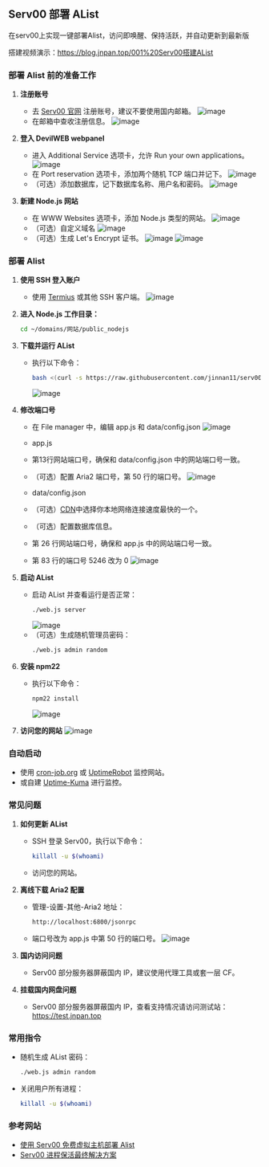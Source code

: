 ## Serv00 部署 AList

在serv00上实现一键部署Alist，访问即唤醒、保持活跃，并自动更新到最新版

搭建视频演示：https://blog.jnpan.top/001%20Serv00搭建AList

### 部署 Alist 前的准备工作

1. **注册账号**
   - 去 [Serv00 官网](https://www.serv00.com/) 注册账号，建议不要使用国内邮箱。
      ![image](https://github.com/user-attachments/assets/dc24b285-c7e9-44a2-9588-b656725c8c5e)
   - 在邮箱中查收注册信息。
      ![image](https://github.com/user-attachments/assets/030819cc-075a-4db8-bfd0-1748f5ef995f)

2. **登入 DevilWEB webpanel**
   - 进入 Additional Service 选项卡，允许 Run your own applications。
      ![image](https://github.com/user-attachments/assets/6472ea16-6ce5-469f-a67a-4879f637cffa)
   - 在 Port reservation 选项卡，添加两个随机 TCP 端口并记下。
      ![image](https://github.com/user-attachments/assets/81358b39-ddc7-4936-9268-c5e974bda2cd)
   - （可选）添加数据库，记下数据库名称、用户名和密码。
      ![image](https://github.com/user-attachments/assets/942a5588-3bef-4d53-b85e-cfd7fcf569e6)

3. **新建 Node.js 网站**
   - 在 WWW Websites 选项卡，添加 Node.js 类型的网站。
      ![image](https://github.com/user-attachments/assets/8fddad90-bba6-4253-803e-824f95151469)
   - （可选）自定义域名
      ![image](https://github.com/user-attachments/assets/060e7fef-e303-45bd-bf15-3bab20796ffa)
   - （可选）生成 Let's Encrypt 证书。
      ![image](https://github.com/user-attachments/assets/64db4859-67af-4501-9a62-ac1ee7fa0e15)
      ![image](https://github.com/user-attachments/assets/2bebed09-8dd2-4c5d-939c-ad6eded6dead)

### 部署 Alist

1. **使用 SSH 登入账户**
   - 使用 [Termius](https://termius.com/) 或其他 SSH 客户端。
      ![image](https://github.com/user-attachments/assets/6eb1fed0-ba38-417d-baf9-eb45defb9483)
     
2. **进入 Node.js 工作目录：**
     ```bash
     cd ~/domains/网站/public_nodejs
     ```

3. **下载并运行 AList**
   - 执行以下命令：
     ```bash
     bash <(curl -s https://raw.githubusercontent.com/jinnan11/serv00-alist/main/install_alist.sh)
     ```
      ![image](https://github.com/user-attachments/assets/8055b6f4-62eb-40d1-9ad1-e4458840a7e6)

4. **修改端口号**
   - 在 File manager 中，编辑 app.js 和 data/config.json
      ![image](https://github.com/user-attachments/assets/026aaa3d-d8db-4ebf-a422-45d3c74d02f7)
     
   - app.js
   - 第13行网站端口号，确保和 data/config.json 中的网站端口号一致。
   - （可选）配置 Aria2 端口号，第 50 行的端口号。
      ![image](https://github.com/user-attachments/assets/3ce529cb-5880-494d-895d-b875e7256f03)
     
   - data/config.json
   - （可选）[CDN](https://alist.nn.ci/zh/config/configuration.html#cdn)中选择你本地网络连接速度最快的一个。
   - （可选）配置数据库信息。
   - 第 26 行网站端口号，确保和 app.js 中的网站端口号一致。
   - 第 83 行的端口号 5246 改为 0
      ![image](https://github.com/user-attachments/assets/e736d97d-05e6-4c49-9fd7-afb8a201efe7)

5. **启动 AList**
   - 启动 AList 并查看运行是否正常：
     ```bash
     ./web.js server
     ```
      ![image](https://github.com/user-attachments/assets/be741399-fcf8-4e2b-9d44-397c1927b125)
   - （可选）生成随机管理员密码：
     ```bash
     ./web.js admin random
     ```

6. **安装 npm22**
   - 执行以下命令：
     ```bash
     npm22 install
     ```
      ![image](https://github.com/user-attachments/assets/3fecaf82-ed63-4a74-8b6c-22406cd634d3)
     
7. **访问您的网站**
      ![image](https://github.com/user-attachments/assets/c6e5bafd-2753-4bda-95c6-28ca1083ab8e)

### 自动启动

- 使用 [cron-job.org](https://console.cron-job.org/) 或 [UptimeRobot](https://uptimerobot.com/) 监控网站。
- 或自建 [Uptime-Kuma](https://github.com/louislam/uptime-kuma) 进行监控。

### 常见问题

1. **如何更新 AList**
   - SSH 登录 Serv00，执行以下命令：
     ```bash
     killall -u $(whoami)
     ```
   - 访问您的网站。

2. **离线下载 Aria2 配置**
   - 管理-设置-其他-Aria2 地址：
     ```bash
     http://localhost:6800/jsonrpc
     ```
   - 端口号改为 app.js 中第 50 行的端口号。
      ![image](https://github.com/user-attachments/assets/f18cdd5f-ecec-4c0d-bd0d-1fb49c5f40e1)


3. **国内访问问题**
   - Serv00 部分服务器屏蔽国内 IP，建议使用代理工具或套一层 CF。

4. **挂载国内网盘问题**
   - Serv00 部分服务器屏蔽国内 IP，查看支持情况请访问测试站：https://test.jnpan.top

### 常用指令

- 随机生成 AList 密码：
  ```bash
  ./web.js admin random
  ```
- 关闭用户所有进程：
  ```bash
  killall -u $(whoami)
  ```

### 参考网站

- [使用 Serv00 免费虚拟主机部署 Alist](https://zhuanlan.zhihu.com/p/680607217)
- [Serv00 进程保活最终解决方案](https://saika.us.kg/2024/08/15/serv00-keep-alive)
